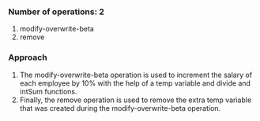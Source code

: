 ### Number of operations: 2
1. modify-overwrite-beta
2. remove

### Approach
1. The modify-overwrite-beta operation is used to increment the salary of each employee by 10% with the help of a temp variable and divide and intSum functions.
2. Finally, the remove operation is used to remove the extra temp variable that was created during the modify-overwrite-beta operation.